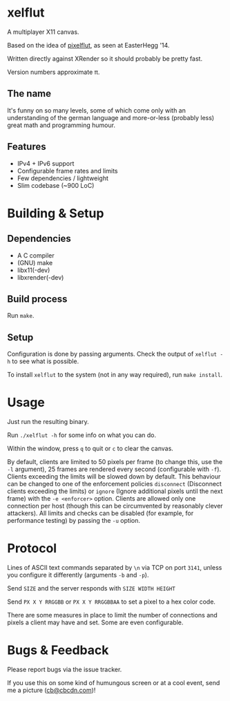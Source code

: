 # xelflut

A multiplayer X11 canvas.

Based on the idea of [pixelflut](https://cccgoe.de/wiki/Pixelflut), as seen at EasterHegg '14.

Written directly against XRender so it should probably be pretty fast.

Version numbers approximate &pi;.

## The name

It's funny on so many levels, some of which come only with an understanding of the german language
and more-or-less (probably less) great math and programming humour.

## Features

* IPv4 + IPv6 support
* Configurable frame rates and limits
* Few dependencies / lightweight
* Slim codebase (~900 LoC)

# Building & Setup

## Dependencies

* A C compiler
* (GNU) make
* libx11(-dev)
* libxrender(-dev)

## Build process

Run `make`.

## Setup

Configuration is done by passing arguments. Check the output of `xelflut -h` to see what is possible.

To install `xelflut` to the system (not in any way required), run `make install`.

# Usage

Just run the resulting binary.

Run `./xelflut -h` for some info on what you can do.

Within the window, press `q` to quit or `c` to clear the canvas.

By default, clients are limited to 50 pixels per frame (to change this, use the `-l` argument),
25 frames are rendered every second (configurable with `-f`). Clients exceeding the limits will
be slowed down by default. This behaviour can be changed to one of the enforcement policies
`disconnect` (Disconnect clients exceeding the limits) or `ignore` (Ignore additional pixels until
the next frame) with the `-e <enforcer>` option.
Clients are allowed only one connection per host (though this can be circumvented by reasonably
clever attackers). All limits and checks can be disabled (for example, for performance testing)
by passing the `-u` option.

# Protocol

Lines of ASCII text commands separated by `\n` via TCP on port `3141`, unless you
configure it differently (arguments `-b` and `-p`).


Send `SIZE` and the server responds with `SIZE WIDTH HEIGHT`

Send `PX X Y RRGGBB` or `PX X Y RRGGBBAA` to set a pixel to a hex color code.

There are some measures in place to limit the number of connections and pixels a client
may have and set. Some are even configurable.

# Bugs & Feedback

Please report bugs via the issue tracker. 

If you use this on some kind of humungous screen or at a cool event, send me a picture (cb@cbcdn.com)!
